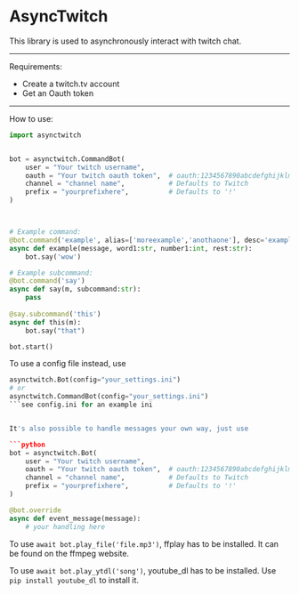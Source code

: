 AsyncTwitch
=======================

This library is used to asynchronously interact with twitch chat.

----

Requirements: 

- Create a twitch.tv account
- Get an Oauth token

----

How to use:

```python
import asynctwitch


bot = asynctwitch.CommandBot(
    user = "Your twitch username",
	oauth = "Your twitch oauth token",	# oauth:1234567890abcdefghijklmnopqrst
	channel = "channel name",			# Defaults to Twitch
	prefix = "yourprefixhere",			# Defaults to '!'
)



# Example command:
@bot.command('example', alias=['moreexample','anothaone'], desc='example command')
async def example(message, word1:str, number1:int, rest:str):
	bot.say('wow')

# Example subcommand:
@bot.command('say')
async def say(m, subcommand:str):
	pass
	
@say.subcommand('this')
async def this(m):
	bot.say("that")

bot.start()	
```

To use a config file instead, use
```python
asynctwitch.Bot(config="your_settings.ini")
# or
asynctwitch.CommandBot(config="your_settings.ini")
```see config.ini for an example ini


It's also possible to handle messages your own way, just use

```python
bot = asynctwitch.Bot(
    user = "Your twitch username",
	oauth = "Your twitch oauth token",	# oauth:1234567890abcdefghijklmnopqrst
	channel = "channel name",			# Defaults to Twitch
	prefix = "yourprefixhere",			# Defaults to '!'
)

@bot.override
async def event_message(message):
	# your handling here
```


To use `await bot.play_file('file.mp3')`, ffplay has to be installed. It can be found on the ffmpeg website.

To use `await bot.play_ytdl('song')`, youtube_dl has to be installed. Use `pip install youtube_dl` to install it.

